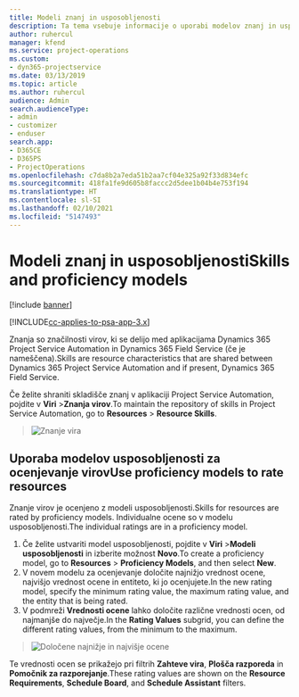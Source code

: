 ```yaml
---
title: Modeli znanj in usposobljenosti
description: Ta tema vsebuje informacije o uporabi modelov znanj in usposobljenosti.
author: ruhercul
manager: kfend
ms.service: project-operations
ms.custom:
- dyn365-projectservice
ms.date: 03/13/2019
ms.topic: article
ms.author: ruhercul
audience: Admin
search.audienceType:
- admin
- customizer
- enduser
search.app:
- D365CE
- D365PS
- ProjectOperations
ms.openlocfilehash: c7da8b2a7eda51b2aa7cf04e325a92f33d834efc
ms.sourcegitcommit: 418fa1fe9d605b8faccc2d5dee1b04b4e753f194
ms.translationtype: HT
ms.contentlocale: sl-SI
ms.lasthandoff: 02/10/2021
ms.locfileid: "5147493"
---
```

# <a name="skills-and-proficiency-models"></a><span data-ttu-id="7980b-103">Modeli znanj in usposobljenosti</span><span class="sxs-lookup"><span data-stu-id="7980b-103">Skills and proficiency models</span></span>

[!include [banner](../includes/psa-now-project-operations.md)]

[!INCLUDE[cc-applies-to-psa-app-3.x](../includes/cc-applies-to-psa-app-3x.md)]

<span data-ttu-id="7980b-104">Znanja so značilnosti virov, ki se delijo med aplikacijama Dynamics 365 Project Service Automation in Dynamics 365 Field Service (če je nameščena).</span><span class="sxs-lookup"><span data-stu-id="7980b-104">Skills are resource characteristics that are shared between Dynamics 365 Project Service Automation and if present, Dynamics 365 Field Service.</span></span> 

<span data-ttu-id="7980b-105">Če želite shraniti skladišče znanj v aplikaciji Project Service Automation, pojdite v **Viri** \>**Znanja virov**.</span><span class="sxs-lookup"><span data-stu-id="7980b-105">To maintain the repository of skills in Project Service Automation, go to **Resources** \> **Resource Skills**.</span></span> 

> ![Znanje vira](media/Resource-Management-image84.png)

## <a name="use-proficiency-models-to-rate-resources"></a><span data-ttu-id="7980b-107">Uporaba modelov usposobljenosti za ocenjevanje virov</span><span class="sxs-lookup"><span data-stu-id="7980b-107">Use proficiency models to rate resources</span></span>

<span data-ttu-id="7980b-108">Znanje virov je ocenjeno z modeli usposobljenosti.</span><span class="sxs-lookup"><span data-stu-id="7980b-108">Skills for resources are rated by proficiency models.</span></span> <span data-ttu-id="7980b-109">Individualne ocene so v modelu usposobljenosti.</span><span class="sxs-lookup"><span data-stu-id="7980b-109">The individual ratings are in a proficiency model.</span></span> 

1. <span data-ttu-id="7980b-110">Če želite ustvariti model usposobljenosti, pojdite v **Viri** \>**Modeli usposobljenosti** in izberite možnost **Novo**.</span><span class="sxs-lookup"><span data-stu-id="7980b-110">To create a proficiency model, go to **Resources** \> **Proficiency Models**, and then select **New**.</span></span>
2. <span data-ttu-id="7980b-111">V novem modelu za ocenjevanje določite najnižjo vrednost ocene, najvišjo vrednost ocene in entiteto, ki jo ocenjujete.</span><span class="sxs-lookup"><span data-stu-id="7980b-111">In the new rating model, specify the minimum rating value, the maximum rating value, and the entity that is being rated.</span></span>
3. <span data-ttu-id="7980b-112">V podmreži **Vrednosti ocene** lahko določite različne vrednosti ocen, od najmanjše do največje.</span><span class="sxs-lookup"><span data-stu-id="7980b-112">In the **Rating Values** subgrid, you can define the different rating values, from the minimum to the maximum.</span></span>

> ![Določene najnižje in najvišje ocene](media/Resource-Management-image85.png)

<span data-ttu-id="7980b-114">Te vrednosti ocen se prikažejo pri filtrih **Zahteve vira**, **Plošča razporeda** in **Pomočnik za razporejanje**.</span><span class="sxs-lookup"><span data-stu-id="7980b-114">These rating values are shown on the **Resource Requirements**, **Schedule Board**, and **Schedule Assistant** filters.</span></span>
